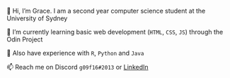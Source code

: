 👋 Hi, I’m Grace. I am a second year computer science student at the University of Sydney

🌱 I’m currently learning basic web development (`HTML`, `CSS`, `JS`) through the Odin Project

📔 Also have experience with `R`, `Python` and `Java`

📫 Reach me on Discord `g09f16#2013` or [LinkedIn](https://www.linkedin.com/in/gracefry)

<!---
g16f09/g16f09 is a ✨ special ✨ repository because its `README.md` (this file) appears on your GitHub profile.
You can click the Preview link to take a look at your changes.
--->
